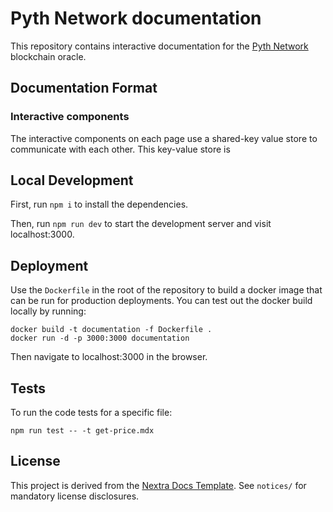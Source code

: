 # Pyth Network documentation

This repository contains interactive documentation for the [Pyth Network](pyth.network) blockchain oracle.

## Documentation Format

### Interactive components

The interactive components on each page use a shared-key value store to communicate with each other.
This key-value store is

## Local Development

First, run `npm i` to install the dependencies.

Then, run `npm run dev` to start the development server and visit localhost:3000.

## Deployment

Use the `Dockerfile` in the root of the repository to build a docker image that can be run for production deployments.
You can test out the docker build locally by running:

```
docker build -t documentation -f Dockerfile .
docker run -d -p 3000:3000 documentation
```

Then navigate to localhost:3000 in the browser.

## Tests

To run the code tests for a specific file:

```
npm run test -- -t get-price.mdx
```

## License

This project is derived from the [Nextra Docs Template](https://github.com/shuding/nextra-docs-template).
See `notices/` for mandatory license disclosures.
